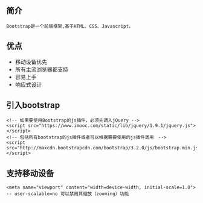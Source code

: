## 简介

    Bootstrap是一个前端框架,基于HTML、CSS、Javascript。

## 优点
* 移动设备优先
* 所有主流浏览器都支持
* 容易上手
* 响应式设计

## 引入bootstrap
        
    <!-- 如果要使用Bootstrap的js插件，必须先调入jQuery -->
    <script src="https://www.imooc.com/static/lib/jquery/1.9.1/jquery.js"></script>
    <!-- 包括所有bootstrap的js插件或者可以根据需要使用的js插件调用　-->
    <script src="http://maxcdn.bootstrapcdn.com/bootstrap/3.2.0/js/bootstrap.min.js"></script> 

## 支持移动设备

    <meta name="viewport" content="width=device-width, initial-scale=1.0">
    -- user-scalable=no 可以禁用其缩放（zooming）功能